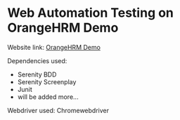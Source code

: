# Web Automation Testing on OrangeHRM Demo

Website link: [OrangeHRM Demo](https://opensource-demo.orangehrmlive.com/)

Dependencies used:
- Serenity BDD
- Serenity Screenplay
- Junit
- will be added more...

Webdriver used: Chromewebdriver
